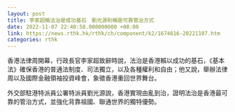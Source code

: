```yaml
---
layout: post
title: 李家超稱法治是成功基石　劉光源則稱是可靠管治方式
date: 2022-11-07 22:40:58.000000000 +08:00
link: https://news.rthk.hk/rthk/ch/component/k2/1674616-20221107.htm
categories: rthk
---
```


香港法律周開幕，行政長官李家超致辭時說，法治是香港賴以成功的基石，《基本法》確保香港的普通法制度、司法獨立，以及各種權利和自由；他又說，舉辦法律周以及國際金融領袖投資峰會，象徵香港重回世界舞台。

外交部駐港特派員公署特派員劉光源說，香港實現由亂到治，證明法治是香港最可靠的管治方式，並強化背靠祖國、聯通世界的獨特優勢。
